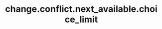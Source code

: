 ---
weight: 452
layout: page
title: change.conflict.next_available.choice_limit
description: ""
value: "100"
---